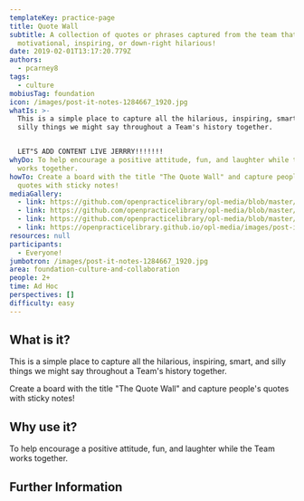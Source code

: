 ```yaml
---
templateKey: practice-page
title: Quote Wall
subtitle: A collection of quotes or phrases captured from the team that may be
  motivational, inspiring, or down-right hilarious!
date: 2019-02-01T13:17:20.779Z
authors:
  - pcarney8
tags:
  - culture
mobiusTag: foundation
icon: /images/post-it-notes-1284667_1920.jpg
whatIs: >-
  This is a simple place to capture all the hilarious, inspiring, smart, and
  silly things we might say throughout a Team's history together.


  LET"S ADD CONTENT LIVE JERRRY!!!!!!!
whyDo: To help encourage a positive attitude, fun, and laughter while the Team
  works together.
howTo: Create a board with the title "The Quote Wall" and capture people's
  quotes with sticky notes!
mediaGallery:
  - link: https://github.com/openpracticelibrary/opl-media/blob/master/images/quote%20wall%203.JPG?raw=true
  - link: https://github.com/openpracticelibrary/opl-media/blob/master/images/quote%20wall%202.jpg?raw=true
  - link: https://github.com/openpracticelibrary/opl-media/blob/master/images/Quote%20wall.JPG?raw=true
  - link: https://openpracticelibrary.github.io/opl-media/images/post-it-notes-1284667_1920.jpg
resources: null
participants:
  - Everyone!
jumbotron: /images/post-it-notes-1284667_1920.jpg
area: foundation-culture-and-collaboration
people: 2+
time: Ad Hoc
perspectives: []
difficulty: easy
---
```

## What is it?

This is a simple place to capture all the hilarious, inspiring, smart, and silly things we might say throughout a Team's history together.



Create a board with the title "The Quote Wall" and capture people's quotes with sticky notes!

## Why use it?

To help encourage a positive attitude, fun, and laughter while the Team works together.

## Further Information
